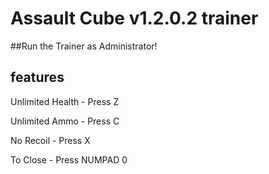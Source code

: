 # Assault Cube v1.2.0.2 trainer

##Run the Trainer as Administrator!

## features

Unlimited Health - Press Z

Unlimited Ammo - Press C

No Recoil - Press X

To Close - Press NUMPAD 0
